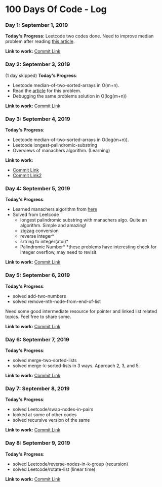 # 100 Days Of Code - Log

### Day 1: September 1, 2019

**Today's Progress**: Leetcode two codes done.
Need to improve median problem after reading [this article](https://medium.com/@hazemu/finding-the-median-of-2-sorted-arrays-in-logarithmic-time-1d3f2ecbeb46).

**Link to work:** [Commit Link](https://github.com/tanny411/Interview-prep/commit/561e29e20794c0e362f89cad3f751d8bcbfe7055)

### Day 2: September 3, 2019
(1 day skipped)
**Today's Progress**: 
- Leetcode median-of-two-sorted-arrays in O(m+n).
- Read the [article](https://medium.com/@hazemu/finding-the-median-of-2-sorted-arrays-in-logarithmic-time-1d3f2ecbeb46) for this problem.
- Debugging the same problems solution in O(log(m+n))

**Link to work:** [Commit Link](https://github.com/tanny411/Interview-prep/commit/dc317323daf8829fc31d71ba26251f7ca8c68adb)

### Day 3: September 4, 2019
**Today's Progress**: 
- Leetcode median-of-two-sorted-arrays in O(log(m+n)).
- Leetcode longest-palindromic-substring
- Overviews of manachers algorithm. (Learning)

**Link to work:** 
- [Commit Link](https://github.com/tanny411/Interview-prep/commit/c520c87128dd87acceb36b37720da44869760d99)
- [Commit Link2](https://github.com/tanny411/Interview-prep/commit/2b858231885644911c40d945d63cff99e599f42f)

### Day 4: September 5, 2019
**Today's Progress**: 
- Learned manachers algorithm from [here](https://www.youtube.com/watch?v=nbTSfrEfo6M)
- Solved from Leetcode
	- longest palindromic substring with manachers algo. Quite an algorithm. Simple and amazing!
	- zigzag conversion
	- reverse integer*
	- srtring to integer(atoi)*
	- Palindromic Number*
*these problems have interesting check for integer overflow, may need to revisit.

**Link to work:** [Commit Link](https://github.com/tanny411/Interview-prep/commit/3b78dc76e1423239c59d55d2791f7ea771f40b30)

### Day 5: September 6, 2019
**Today's Progress**: 
- solved add-two-numbers
- solved remove-nth-node-from-end-of-list

Need some good intermediate resource for pointer and linked list related topics. Feel free to share some.

**Link to work:** [Commit Link](https://github.com/tanny411/Interview-prep/commit/5fc062426505cf357acec2194a4b999176a552be)

### Day 6: September 7, 2019
**Today's Progress**: 
- solved merge-two-sorted-lists
- solved merge-k-sorted-lists in 3 ways. Approach 2, 3, and 5.

**Link to work:** [Commit Link](https://github.com/tanny411/Interview-prep/commit/beda749bbedc5087551db1d0630082de64cf00da)

### Day 7: September 8, 2019
**Today's Progress**: 
- solved Leetcode/swap-nodes-in-pairs
- looked at some of other codes
- solved recursive version of the same

**Link to work:** [Commit Link](https://github.com/tanny411/Interview-prep/commit/cf4b78e336db2e9694b8045a5a9efd3af7dcf27f)


### Day 8: September 9, 2019
**Today's Progress**: 
- solved Leetcode/reverse-nodes-in-k-group (recursion)
- solved Leetcode/rotate-list (linear time)

**Link to work:** [Commit Link](https://github.com/tanny411/Interview-prep/commit/27ee1c6a7e19f564e6842167b5b5da93c7b97e59)


